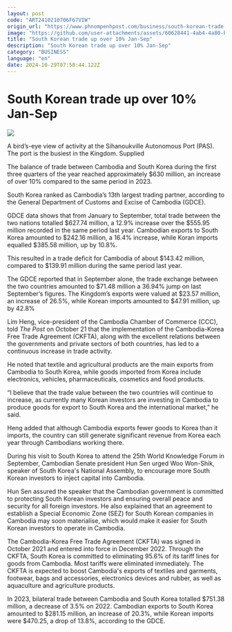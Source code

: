 ```yaml
---
layout: post
code: "ART2410210706F67VIW"
origin_url: "https://www.phnompenhpost.com/business/south-korean-trade-up-over-10-jan-sep"
image: "https://github.com/user-attachments/assets/60628441-4ab4-4a80-bdd9-830a4bdd27c8"
title: "South Korean trade up over 10% Jan-Sep"
description: "​​South Korean trade up over 10% Jan-Sep​"
category: "BUSINESS"
language: "en"
date: 2024-10-29T07:58:44.122Z
---
```


# South Korean trade up over 10% Jan-Sep

![](https://github.com/user-attachments/assets/26893844-4cf1-491e-b109-57f38198e34d)

A bird’s-eye view of activity at the Sihanoukville Autonomous Port (PAS). The port is the busiest in the Kingdom. Supplied

The balance of trade between Cambodia and South Korea during the first three quarters of the year reached approximately $630 million, an increase of over 10% compared to the same period in 2023.

South Korea ranked as Cambodia’s 13th largest trading partner, according to the General Department of Customs and Excise of Cambodia (GDCE).

GDCE data shows that from January to September, total trade between the two nations totalled $627.74 million, a 12.9% increase over the $555.95 million recorded in the same period last year. Cambodian exports to South Korea amounted to $242.16 million, a 16.4% increase, while Koran imports equalled $385.58 million, up by 10.8%.

This resulted in a trade deficit for Cambodia of about $143.42 million, compared to $139.91 million during the same period last year.

The GDCE reported that in September alone, the trade exchange between the two countries amounted to $71.48 million a 36.94% jump on last September’s figures. The Kingdom’s exports were valued at $23.57 million, an increase of 26.5%, while Korean imports amounted to $47.91 million, up by 42.8%

Lim Heng, vice-president of the Cambodia Chamber of Commerce (CCC), told _The Post_ on October 21 that the implementation of the Cambodia-Korea Free Trade Agreement (CKFTA), along with the excellent relations between the governments and private sectors of both countries, has led to a continuous increase in trade activity.

He noted that textile and agricultural products are the main exports from Cambodia to South Korea, while goods imported from Korea include electronics, vehicles, pharmaceuticals, cosmetics and food products.

“I believe that the trade value between the two countries will continue to increase, as currently many Korean investors are investing in Cambodia to produce goods for export to South Korea and the international market,” he said.

Heng added that although Cambodia exports fewer goods to Korea than it imports, the country can still generate significant revenue from Korea each year through Cambodians working there.

During his visit to South Korea to attend the 25th World Knowledge Forum in September, Cambodian Senate president Hun Sen urged Woo Won-Shik, speaker of South Korea's National Assembly, to encourage more South Korean investors to inject capital into Cambodia.

Hun Sen assured the speaker that the Cambodian government is committed to protecting South Korean investors and ensuring overall peace and security for all foreign investors. He also explained that an agreement to establish a Special Economic Zone (SEZ) for South Korean companies in Cambodia may soon materialise, which would make it easier for South Korean investors to operate in Cambodia.

The Cambodia-Korea Free Trade Agreement (CKFTA) was signed in October 2021 and entered into force in December 2022. Through the CKFTA, South Korea is committed to eliminating 95.6% of its tariff lines for goods from Cambodia. Most tariffs were eliminated immediately. The CKFTA is expected to boost Cambodia's exports of textiles and garments, footwear, bags and accessories, electronics devices and rubber, as well as aquaculture and agriculture products.

In 2023, bilateral trade between Cambodia and South Korea totalled $751.38 million, a decrease of 3.5% on 2022. Cambodian exports to South Korea amounted to $281.15 million, an increase of 20.3%, while Korean imports were $470.25, a drop of 13.8%, according to the GDCE.